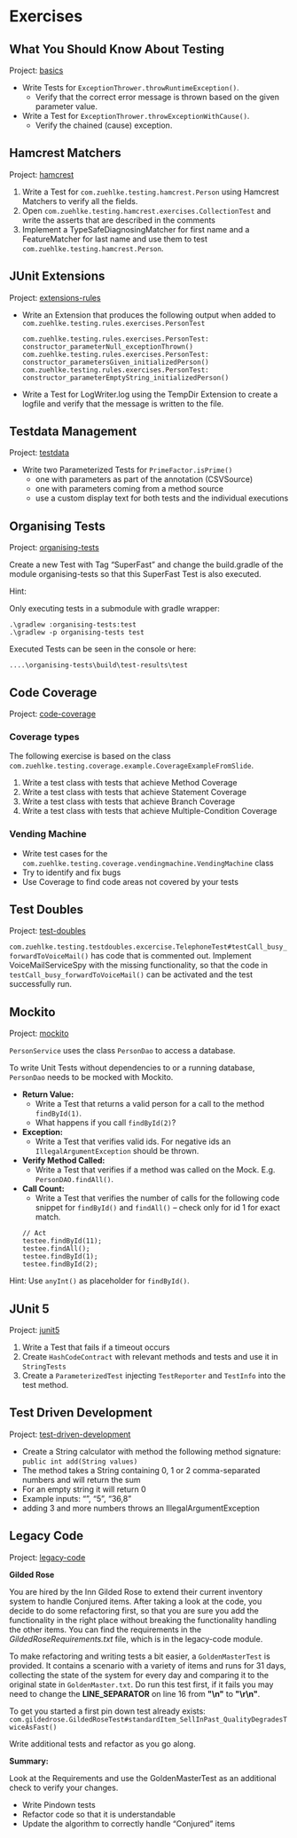 # Exercises

## What You Should Know About Testing
Project: [basics](basics)
* Write Tests for ```ExceptionThrower.throwRuntimeException()```. 
  * Verify that the correct error message is thrown based on the given parameter value.
* Write a Test for ```ExceptionThrower.throwExceptionWithCause()```. 
  * Verify the chained (cause) exception.

## Hamcrest Matchers
Project: [hamcrest](hamcrest)
1. Write a Test for ```com.zuehlke.testing.hamcrest.Person``` using Hamcrest Matchers to verify all the fields. 
2. Open ```com.zuehlke.testing.hamcrest.exercises.CollectionTest``` and write the asserts that are described in the comments
3. Implement a TypeSafeDiagnosingMatcher for first name and a FeatureMatcher for last name and use them to test ```com.zuehlke.testing.hamcrest.Person```.

## JUnit Extensions
Project: [extensions-rules](extensions-rules)
* Write an Extension that produces the following output when added to ```com.zuehlke.testing.rules.exercises.PersonTest```
  ```
  com.zuehlke.testing.rules.exercises.PersonTest: constructor_parameterNull_exceptionThrown()
  com.zuehlke.testing.rules.exercises.PersonTest: constructor_parametersGiven_initializedPerson()
  com.zuehlke.testing.rules.exercises.PersonTest: constructor_parameterEmptyString_initializedPerson()
  ```
* Write a Test for LogWriter.log using the TempDir Extension to create a logfile and verify that the message is written to the file.

## Testdata Management
Project: [testdata](testdata)
* Write two Parameterized Tests for ```PrimeFactor.isPrime()``` 
  * one with parameters as part of the annotation (CSVSource)
  * one with parameters coming from a method source
  *	use a custom display text for both tests and the individual executions

## Organising Tests
Project: [organising-tests](organising-tests)

Create a new Test with Tag “SuperFast” and change the build.gradle of the module organising-tests so that this SuperFast Test is also executed.

Hint: 

Only executing tests in a submodule with gradle wrapper:
```
.\gradlew :organising-tests:test
.\gradlew -p organising-tests test
```
Executed Tests can be seen in the console or here:
```
....\organising-tests\build\test-results\test
```

## Code Coverage
Project: [code-coverage](code-coverage)

### Coverage types
The following exercise is based on the class ```com.zuehlke.testing.coverage.example.CoverageExampleFromSlide```.
1. Write a test class with tests that achieve Method Coverage
2. Write a test class with tests that achieve Statement Coverage
3. Write a test class with tests that achieve Branch Coverage
4. Write a test class with tests that achieve Multiple-Condition Coverage

### Vending Machine
* Write test cases for the ```com.zuehlke.testing.coverage.vendingmachine.VendingMachine``` class
* Try to identify and fix bugs
* Use Coverage to find code areas not covered by your tests

## Test Doubles
Project: [test-doubles](test-doubles)

```com.zuehlke.testing.testdoubles.excercise.TelephoneTest#testCall_busy_forwardToVoiceMail()``` has code that is commented out. Implement VoiceMailServiceSpy with the missing functionality, so that the code in ```testCall_busy_forwardToVoiceMail()``` can be activated and the test successfully run.

## Mockito
Project: [mockito](mockito)

```PersonService``` uses the class ```PersonDao``` to access a database.

To write Unit Tests without dependencies to or a running database, ```PersonDao``` needs to be mocked with Mockito.
* **Return Value:** 
  * Write a Test that returns a valid person for a call to the method ```findById(1)```.
  * What happens if you call ```findById(2)```?
* **Exception:** 
  * Write a Test that verifies valid ids. For negative ids an ```IllegalArgumentException``` should be thrown.
* **Verify Method Called:** 
  * Write a Test that verifies if a method was called on the Mock. E.g. ```PersonDAO.findAll()```.
* **Call Count:** 
  * Write a Test that verifies the number of calls for the following code snippet for ```findById()``` and ```findAll()``` – check only for id 1 for exact match.
  ````
  // Act
  testee.findById(11);
  testee.findAll();
  testee.findById(1);
  testee.findById(2);
  ````  
 
Hint: Use ```anyInt()``` as placeholder for ```findById()```.

## JUnit 5
Project: [junit5](junit5)

1. Write a Test that fails if a timeout occurs
2. Create ```HashCodeContract``` with relevant methods and tests and use it in ```StringTests```
3. Create a ```ParameterizedTest``` injecting ```TestReporter``` and ```TestInfo``` into the test method. 

## Test Driven Development
Project: [test-driven-development](test-driven-development)

* Create a String calculator with method the following method signature: ```public int add(String values)```
* The method takes a String containing 0, 1 or 2 comma-separated numbers and will return the sum
* For an empty string it will return 0
* Example inputs: “”, “5”, “36,8” 
* adding 3 and more numbers throws an IllegalArgumentException

## Legacy Code
Project: [legacy-code](legacy-code)

**Gilded Rose**

You are hired by the Inn Gilded Rose to extend their current inventory system to handle Conjured items. After taking a look at the code, you decide to do some refactoring first, so that you are sure you add the functionality in the right place without breaking the functionality handling the other items.
You can find the requirements in the _GildedRoseRequirements.txt_ file, which is in the legacy-code module.

To make refactoring and writing tests a bit easier, a ```GoldenMasterTest``` is provided. It contains a scenario with a variety of items and runs for 31 days, collecting the state of the system for every day and comparing it to the original state in ```GoldenMaster.txt```. Do run this test first, if it fails you may need to change the **LINE_SEPARATOR** on line 16 from **"\n"** to **"\r\n"**.

To get you started a first pin down test already exists: ```com.gildedrose.GildedRoseTest#standardItem_SellInPast_QualityDegradesTwiceAsFast()```

Write additional tests and refactor as you go along.

**Summary:**

Look at the Requirements and use the GoldenMasterTest as an additional check to verify your changes.
* Write Pindown tests
* Refactor code so that it is understandable
* Update the algorithm to correctly handle “Conjured” items

